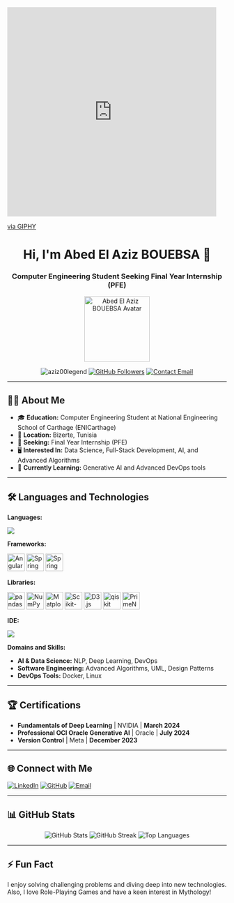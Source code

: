 <iframe src="https://giphy.com/embed/KVr0JbrdBp9KX644Bk" width="480" height="480" style="" frameBorder="0" class="giphy-embed" allowFullScreen></iframe><p><a href="https://giphy.com/gifs/FindSatoshiLab-fsl-stepn-go-KVr0JbrdBp9KX644Bk">via GIPHY</a></p>
<h1 align="center">Hi, I'm Abed El Aziz BOUEBSA 👋</h1>
<h3 align="center">Computer Engineering Student Seeking Final Year Internship (PFE)</h3>

<p align="center">
  <img src="https://avatars.githubusercontent.com/u/aziz00legend?s=400&v=4" alt="Abed El Aziz BOUEBSA Avatar" width="150" height="150"/>
</p>


<p align="center">
  <img src="https://komarev.com/ghpvc/?username=aziz00legend&label=Profile%20views&color=0e75b6&style=flat" alt="aziz00legend" />
  <a href="https://github.com/aziz00legend?tab=followers"><img src="https://img.shields.io/github/followers/aziz00legend?label=Followers&style=social" alt="GitHub Followers" /></a>
  <a href="mailto:abdelaziz.bouabsa@enicar.ucar.tn"><img src="https://img.shields.io/badge/Email-abdelaziz.bouabsa%40enicar.ucar.tn-red" alt="Contact Email" /></a>
</p>

---

## 👨‍💻 About Me
- 🎓 **Education:** Computer Engineering Student at National Engineering School of Carthage (ENICarthage)
- 📍 **Location:** Bizerte, Tunisia
- 💼 **Seeking:** Final Year Internship (PFE)
- 🖥️ **Interested In:** Data Science, Full-Stack Development, AI, and Advanced Algorithms
- 🌱 **Currently Learning:** Generative AI and Advanced DevOps tools

---

## 🛠️ Languages and Technologies

**Languages:**
<p align="left">
  <img src="https://skillicons.dev/icons?i=py,ts,js,css,html,java,c,cpp,cs"/>
</p>

**Frameworks:**
<p align="left">
  <img src="https://img.icons8.com/color/48/000000/angularjs.png" alt="Angular" width="40" height="40"/>
  <img src="https://img.icons8.com/color/48/000000/spring-logo.png" alt="Spring Boot" width="40" height="40"/>
  <img src="https://img.icons8.com/color/48/000000/spring-security.png" alt="Spring Security" width="40" height="40"/>
</p>

**Libraries:**
<p align="left">
  <img src="https://img.icons8.com/fluency/48/000000/pandas.png" alt="pandas" width="40" height="40"/>
  <img src="https://img.icons8.com/color/48/000000/numpy.png" alt="NumPy" width="40" height="40"/>
  <img src="https://img.icons8.com/color/48/000000/matplotlib.png" alt="Matplotlib" width="40" height="40"/>
  <img src="https://img.icons8.com/color/48/000000/scikit-learn.png" alt="Scikit-Learn" width="40" height="40"/>
  <img src="https://img.icons8.com/color/48/000000/d3js.png" alt="D3.js" width="40" height="40"/>
  <img src="https://img.icons8.com/color/48/000000/qiskit.png" alt="qiskit" width="40" height="40"/>
  <img src="https://img.icons8.com/color/48/000000/prime-ng.png" alt="PrimeNG" width="40" height="40"/>
</p>

**IDE:**
<p align="left">
  <img src="https://skillicons.dev/icons?i=vscode,anaconda,idea"/>
</p>

**Domains and Skills:**
- **AI & Data Science:** NLP, Deep Learning, DevOps
- **Software Engineering:** Advanced Algorithms, UML, Design Patterns
- **DevOps Tools:** Docker, Linux

---

## 🏆 Certifications
- **Fundamentals of Deep Learning** | NVIDIA | **March 2024**
- **Professional OCI Oracle Generative AI** | Oracle | **July 2024**
- **Version Control** | Meta | **December 2023**

---

## 🌐 Connect with Me
<p align="left">
  <a href="https://www.linkedin.com/in/your-linkedin-profile" target="_blank"><img src="https://img.icons8.com/fluent/48/000000/linkedin.png" alt="LinkedIn"/></a>
  <a href="https://github.com/aziz00legend" target="_blank"><img src="https://img.icons8.com/fluent/48/000000/github.png" alt="GitHub"/></a>
  <a href="mailto:abdelaziz.bouabsa@enicar.ucar.tn"><img src="https://img.icons8.com/fluent/48/000000/gmail.png" alt="Email"/></a>
</p>

---

## 📊 GitHub Stats
<p align="center">
  <img src="https://github-readme-stats.vercel.app/api?username=aziz00legend&show_icons=true&theme=radical" alt="GitHub Stats" />
  <img src="https://github-readme-streak-stats.herokuapp.com/?user=aziz00legend&theme=radical" alt="GitHub Streak" />
  <img src="https://github-readme-stats.vercel.app/api/top-langs/?username=aziz00legend&layout=compact&theme=radical" alt="Top Languages" />
</p>

---

## ⚡ Fun Fact
I enjoy solving challenging problems and diving deep into new technologies. Also, I love Role-Playing Games and have a keen interest in Mythology!
